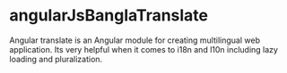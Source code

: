 # angularJsBanglaTranslate

Angular translate is an Angular module for creating multilingual web application. Its very helpful when it comes to i18n and l10n including lazy loading and pluralization.
